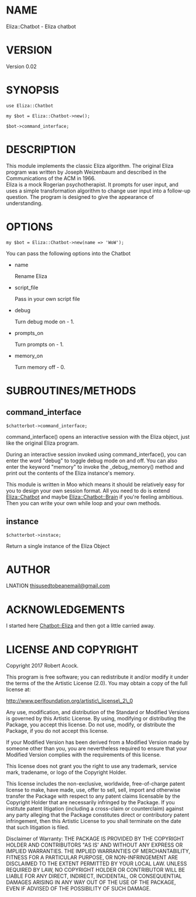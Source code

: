 # NAME

Eliza::Chatbot - Eliza chatbot

# VERSION

Version 0.02

# SYNOPSIS

    use Eliza::Chatbot

    my $bot = Eliza::Chatbot->new();
    
    $bot->command_interface;

# DESCRIPTION

This module implements the classic Eliza algorithm. The original Eliza program was 
written by Joseph Weizenbaum and described in the Communications of the ACM in 1966.  
Eliza is a mock Rogerian psychotherapist.  It prompts for user input, and uses a simple 
transformation algorithm to change user input into a follow-up question.  The program 
is designed to give the appearance of understanding.

# OPTIONS

    my $bot = Eliza::Chatbot->new(name => 'WoW');

You can pass the following options into the Chatbot

- name 

    Rename Eliza

- script\_file

    Pass in your own script file

- debug

    Turn debug mode on - 1.

- prompts\_on

    Turn prompts on - 1.

- memory\_on

    Turn memory off - 0.

# SUBROUTINES/METHODS

## command\_interface

    $chatterbot->command_interface;

command\_interface() opens an interactive session with the Eliza object, 
just like the original Eliza program. 

During an interactive session invoked using command\_interface(),
you can enter the word "debug" to toggle debug mode on and off.
You can also enter the keyword "memory" to invoke the \_debug\_memory()
method and print out the contents of the Eliza instance's memory.

This module is written in Moo which means it should be relatively easy
for you to design your own session format. All you need to do is extend 
[Eliza::Chatbot](https://metacpan.org/pod/Eliza::Chatbot) and maybe [Eliza::Chatbot::Brain](https://metacpan.org/pod/Eliza::Chatbot::Brain) if you're feeling ambitious.
Then you can write your own while loop and your own methods.

## instance

    $chatterbot->instace;

Return a single instance of the Eliza Object

# AUTHOR

LNATION thisusedtobeanemail@gmail.com

# ACKNOWLEDGEMENTS

I started here [Chatbot::Eliza](https://metacpan.org/pod/Chatbot::Eliza) and then got a little carried away.

# LICENSE AND COPYRIGHT

Copyright 2017 Robert Acock.

This program is free software; you can redistribute it and/or modify it under the terms of the the Artistic License (2.0). You may obtain a copy of the full license at:

http://www.perlfoundation.org/artistic\_license\_2\_0

Any use, modification, and distribution of the Standard or Modified Versions is governed by this Artistic License. By using, modifying or distributing the Package, you accept this license. Do not use, modify, or distribute the Package, if you do not accept this license.

If your Modified Version has been derived from a Modified Version made by someone other than you, you are nevertheless required to ensure that your Modified Version complies with the requirements of this license.

This license does not grant you the right to use any trademark, service mark, tradename, or logo of the Copyright Holder.

This license includes the non-exclusive, worldwide, free-of-charge patent license to make, have made, use, offer to sell, sell, import and otherwise transfer the Package with respect to any patent claims licensable by the Copyright Holder that are necessarily infringed by the Package. If you institute patent litigation (including a cross-claim or counterclaim) against any party alleging that the Package constitutes direct or contributory patent infringement, then this Artistic License to you shall terminate on the date that such litigation is filed.

Disclaimer of Warranty: THE PACKAGE IS PROVIDED BY THE COPYRIGHT HOLDER AND CONTRIBUTORS "AS IS' AND WITHOUT ANY EXPRESS OR IMPLIED WARRANTIES. THE IMPLIED WARRANTIES OF MERCHANTABILITY, FITNESS FOR A PARTICULAR PURPOSE, OR NON-INFRINGEMENT ARE DISCLAIMED TO THE EXTENT PERMITTED BY YOUR LOCAL LAW. UNLESS REQUIRED BY LAW, NO COPYRIGHT HOLDER OR CONTRIBUTOR WILL BE LIABLE FOR ANY DIRECT, INDIRECT, INCIDENTAL, OR CONSEQUENTIAL DAMAGES ARISING IN ANY WAY OUT OF THE USE OF THE PACKAGE, EVEN IF ADVISED OF THE POSSIBILITY OF SUCH DAMAGE.
